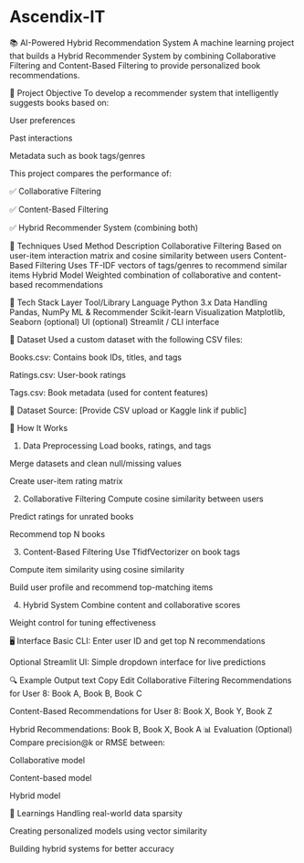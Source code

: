 # Ascendix-IT
📚 AI-Powered Hybrid Recommendation System
A machine learning project that builds a Hybrid Recommender System by combining Collaborative Filtering and Content-Based Filtering to provide personalized book recommendations.

📌 Project Objective
To develop a recommender system that intelligently suggests books based on:

User preferences

Past interactions

Metadata such as book tags/genres

This project compares the performance of:

✅ Collaborative Filtering

✅ Content-Based Filtering

✅ Hybrid Recommender System (combining both)

🧠 Techniques Used
Method	Description
Collaborative Filtering	Based on user-item interaction matrix and cosine similarity between users
Content-Based Filtering	Uses TF-IDF vectors of tags/genres to recommend similar items
Hybrid Model	Weighted combination of collaborative and content-based recommendations

🧰 Tech Stack
Layer	Tool/Library
Language	Python 3.x
Data Handling	Pandas, NumPy
ML & Recommender	Scikit-learn
Visualization	Matplotlib, Seaborn (optional)
UI (optional)	Streamlit / CLI interface

📁 Dataset
Used a custom dataset with the following CSV files:

Books.csv: Contains book IDs, titles, and tags

Ratings.csv: User-book ratings

Tags.csv: Book metadata (used for content features)

📌 Dataset Source: [Provide CSV upload or Kaggle link if public]

🧪 How It Works
1. Data Preprocessing
Load books, ratings, and tags

Merge datasets and clean null/missing values

Create user-item rating matrix

2. Collaborative Filtering
Compute cosine similarity between users

Predict ratings for unrated books

Recommend top N books

3. Content-Based Filtering
Use TfidfVectorizer on book tags

Compute item similarity using cosine similarity

Build user profile and recommend top-matching items

4. Hybrid System
Combine content and collaborative scores

Weight control for tuning effectiveness


🖥️ Interface
Basic CLI: Enter user ID and get top N recommendations

Optional Streamlit UI: Simple dropdown interface for live predictions

🔍 Example Output
text
Copy
Edit
Collaborative Filtering Recommendations for User 8:
Book A, Book B, Book C

Content-Based Recommendations for User 8:
Book X, Book Y, Book Z

Hybrid Recommendations:
Book B, Book X, Book A
📊 Evaluation (Optional)
Compare precision@k or RMSE between:

Collaborative model

Content-based model

Hybrid model

🧠 Learnings
Handling real-world data sparsity

Creating personalized models using vector similarity

Building hybrid systems for better accuracy

